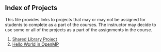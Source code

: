 ## Index of Projects

This file provides links to projects that may or may not be assigned for students to complete as a part of the courses. The
instructor may decide to use some or all of the projects as a part of the assignments in the course.

1. [Shared Library Project](https://jvkoebbe.github.io/math4610/projects/sharedLibraryProject/README)
2. [Hello World in OpenMP](https://jvkoebbe.github.io/math4610/projects/helloWorldProject/README)
